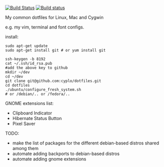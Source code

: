 [![Build Status](https://travis-ci.org/cyplo/dotfiles.svg?branch=master)](https://travis-ci.org/cyplo/dotfiles)
[![Build status](https://ci.appveyor.com/api/projects/status/s6i314lyti4o1ny1/branch/master?svg=true)](https://ci.appveyor.com/project/cyplo/dotfiles/branch/master)

My common dotfiles for Linux, Mac and Cygwin

e.g. my vim, terminal and font configs.

install:

    sudo apt-get update
    sudo apt-get install git # or yum install git
     
    ssh-keygen -b 8192
    cat ~/.ssh/id_rsa.pub
    #add the above key to github
    mkdir ~/dev
    cd ~/dev
    git clone git@github.com:cyplo/dotfiles.git
    cd dotfiles
    ./ubuntu/configure_fresh_system.sh
    # or /debian/.. or /fedora/..

GNOME extensions list:
* Clipboard Indicator
* Hibernate Status Button
* Pixel Saver

TODO:
* make the list of packages for the different debian-based distros shared among them
* automate adding backports to debian-based distros
* automate adding gnome extensions
